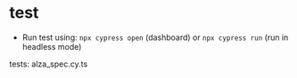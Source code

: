 # test 

- Run test using: `npx cypress open` (dashboard) or `npx cypress run` (run in headless mode)

tests:
  alza_spec.cy.ts
